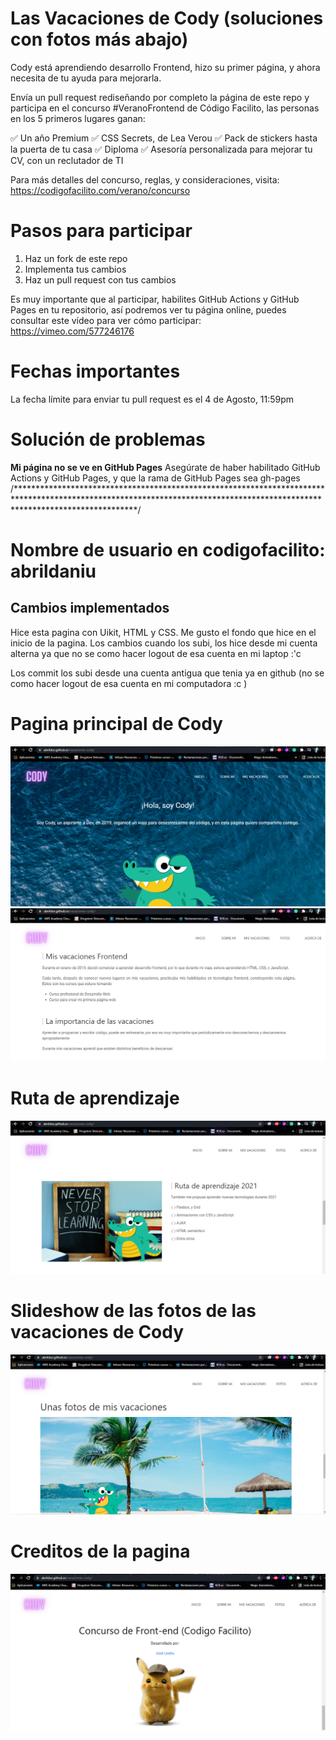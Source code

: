 # Las Vacaciones de Cody (soluciones con fotos más abajo)
Cody está aprendiendo desarrollo Frontend, hizo su primer página, y ahora necesita de tu ayuda para mejorarla.

Envía un pull request rediseñando por completo la página de este repo y participa en el concurso #VeranoFrontend de Código Facilito, las personas en los 5 primeros lugares ganan:

✅ Un año Premium
✅ CSS Secrets, de Lea Verou
✅ Pack de stickers hasta la puerta de tu casa
✅ Diploma
✅ Asesoría personalizada para mejorar tu CV, con un reclutador de TI

Para más detalles del concurso, reglas, y consideraciones, visita: https://codigofacilito.com/verano/concurso


# Pasos para participar

1. Haz un fork de este repo
2. Implementa tus cambios
3. Haz un pull request con tus cambios

Es muy importante que al participar, habilites GitHub Actions y GitHub Pages en tu repositorio, así podremos ver tu página online, puedes consultar este vídeo para ver cómo participar: https://vimeo.com/577246176

# Fechas importantes
La fecha límite para enviar tu pull request es el 4 de Agosto, 11:59pm

# Solución de problemas

**Mi página no se ve en GitHub Pages**
Asegúrate de haber habilitado GitHub Actions y GitHub Pages, y que la rama de GitHub Pages sea gh-pages
/***************************************************************************************************************************************************************************/
# Nombre de usuario en codigofacilito: abrildaniu
## Cambios implementados

Hice esta pagina con Uikit, HTML y CSS. Me gusto el fondo que hice en el inicio de la pagina.
Los cambios cuando los subi, los hice desde mi cuenta alterna ya que no se como hacer logout de esa cuenta en mi laptop :'c

Los commit los subi desde una cuenta antigua que tenia ya en github (no se como hacer logout de esa cuenta en mi computadora :c )


# Pagina principal de Cody

![imagen1](./public/images/Captura1.PNG)
![imagen2](./public/images/Captura2.PNG)

# Ruta de aprendizaje
![imagen3](./public/images/Captura3.PNG)
# Slideshow de las fotos de las vacaciones de Cody
![imagen4](./public/images/Captura4.PNG)
# Creditos de la pagina
![imagen5](./public/images/Captura5.PNG)
